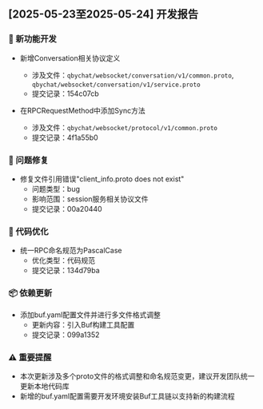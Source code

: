 ## [2025-05-23至2025-05-24] 开发报告

### 🚀 新功能开发
- 新增Conversation相关协议定义
  - 涉及文件：`qbychat/websocket/conversation/v1/common.proto`, `qbychat/websocket/conversation/v1/service.proto`
  - 提交记录：154c07cb

- 在RPCRequestMethod中添加Sync方法
  - 涉及文件：`qbychat/websocket/protocol/v1/common.proto`
  - 提交记录：4f1a55b0

### 🐛 问题修复
- 修复文件引用错误"client_info.proto does not exist"
  - 问题类型：bug
  - 影响范围：session服务相关协议文件
  - 提交记录：00a20440

### 🔧 代码优化
- 统一RPC命名规范为PascalCase
  - 优化类型：代码规范
  - 提交记录：134d79ba

### 📦 依赖更新
- 添加buf.yaml配置文件并进行多文件格式调整
  - 更新内容：引入Buf构建工具配置
  - 提交记录：099a1352

### ⚠️ 重要提醒
- 本次更新涉及多个proto文件的格式调整和命名规范变更，建议开发团队统一更新本地代码库
- 新增的buf.yaml配置需要开发环境安装Buf工具链以支持新的构建流程